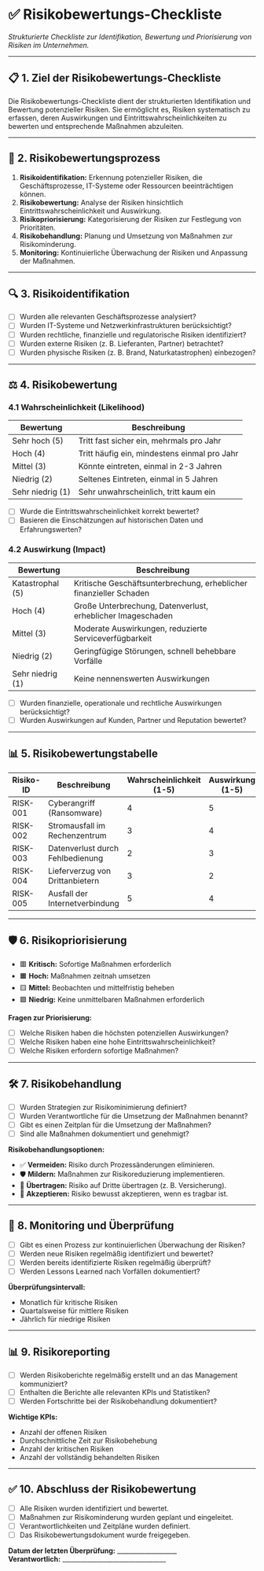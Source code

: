 # ✅ **Risikobewertungs-Checkliste**  

*Strukturierte Checkliste zur Identifikation, Bewertung und Priorisierung von Risiken im Unternehmen.*  

---

## 📋 **1. Ziel der Risikobewertungs-Checkliste**  

Die Risikobewertungs-Checkliste dient der strukturierten Identifikation und Bewertung potenzieller Risiken. Sie ermöglicht es, Risiken systematisch zu erfassen, deren Auswirkungen und Eintrittswahrscheinlichkeiten zu bewerten und entsprechende Maßnahmen abzuleiten.

---

## 📑 **2. Risikobewertungsprozess**  

1. **Risikoidentifikation:** Erkennung potenzieller Risiken, die Geschäftsprozesse, IT-Systeme oder Ressourcen beeinträchtigen können.  
2. **Risikobewertung:** Analyse der Risiken hinsichtlich Eintrittswahrscheinlichkeit und Auswirkung.  
3. **Risikopriorisierung:** Kategorisierung der Risiken zur Festlegung von Prioritäten.  
4. **Risikobehandlung:** Planung und Umsetzung von Maßnahmen zur Risikominderung.  
5. **Monitoring:** Kontinuierliche Überwachung der Risiken und Anpassung der Maßnahmen.  

---

## 🔍 **3. Risikoidentifikation**  

- [ ] Wurden alle relevanten Geschäftsprozesse analysiert?  
- [ ] Wurden IT-Systeme und Netzwerkinfrastrukturen berücksichtigt?  
- [ ] Wurden rechtliche, finanzielle und regulatorische Risiken identifiziert?  
- [ ] Wurden externe Risiken (z. B. Lieferanten, Partner) betrachtet?  
- [ ] Wurden physische Risiken (z. B. Brand, Naturkatastrophen) einbezogen?  

---

## ⚖ **4. Risikobewertung**  

### 4.1 **Wahrscheinlichkeit (Likelihood)**  

| **Bewertung**        | **Beschreibung**                                         |  
|----------------------|---------------------------------------------------------|  
| Sehr hoch (5)        | Tritt fast sicher ein, mehrmals pro Jahr                |  
| Hoch (4)             | Tritt häufig ein, mindestens einmal pro Jahr            |  
| Mittel (3)           | Könnte eintreten, einmal in 2-3 Jahren                  |  
| Niedrig (2)          | Seltenes Eintreten, einmal in 5 Jahren                  |  
| Sehr niedrig (1)     | Sehr unwahrscheinlich, tritt kaum ein                   |  

- [ ] Wurde die Eintrittswahrscheinlichkeit korrekt bewertet?  
- [ ] Basieren die Einschätzungen auf historischen Daten und Erfahrungswerten?  

### 4.2 **Auswirkung (Impact)**  

| **Bewertung**        | **Beschreibung**                                         |  
|----------------------|---------------------------------------------------------|  
| Katastrophal (5)     | Kritische Geschäftsunterbrechung, erheblicher finanzieller Schaden |  
| Hoch (4)             | Große Unterbrechung, Datenverlust, erheblicher Imageschaden |  
| Mittel (3)           | Moderate Auswirkungen, reduzierte Serviceverfügbarkeit |  
| Niedrig (2)          | Geringfügige Störungen, schnell behebbare Vorfälle     |  
| Sehr niedrig (1)     | Keine nennenswerten Auswirkungen                        |  

- [ ] Wurden finanzielle, operationale und rechtliche Auswirkungen berücksichtigt?  
- [ ] Wurden Auswirkungen auf Kunden, Partner und Reputation bewertet?  

---

## 📊 **5. Risikobewertungstabelle**  

| **Risiko-ID** | **Beschreibung**               | **Wahrscheinlichkeit (1-5)** | **Auswirkung (1-5)** | **Risikoniveau** | **Priorität** |  
|--------------|---------------------------------|------------------------------|----------------------|-----------------|--------------|  
| RISK-001     | Cyberangriff (Ransomware)       | 4                            | 5                    | Kritisch        | Hoch         |  
| RISK-002     | Stromausfall im Rechenzentrum   | 3                            | 4                    | Hoch            | Mittel       |  
| RISK-003     | Datenverlust durch Fehlbedienung| 2                            | 3                    | Mittel          | Niedrig      |  
| RISK-004     | Lieferverzug von Drittanbietern | 3                            | 2                    | Mittel          | Niedrig      |  
| RISK-005     | Ausfall der Internetverbindung  | 5                            | 4                    | Kritisch        | Hoch         |  

---

## 🛡 **6. Risikopriorisierung**  

- 🟥 **Kritisch:** Sofortige Maßnahmen erforderlich  
- 🟧 **Hoch:** Maßnahmen zeitnah umsetzen  
- 🟨 **Mittel:** Beobachten und mittelfristig beheben  
- 🟩 **Niedrig:** Keine unmittelbaren Maßnahmen erforderlich  

**Fragen zur Priorisierung:**  
- [ ] Welche Risiken haben die höchsten potenziellen Auswirkungen?  
- [ ] Welche Risiken haben eine hohe Eintrittswahrscheinlichkeit?  
- [ ] Welche Risiken erfordern sofortige Maßnahmen?  

---

## 🛠 **7. Risikobehandlung**  

- [ ] Wurden Strategien zur Risikominimierung definiert?  
- [ ] Wurden Verantwortliche für die Umsetzung der Maßnahmen benannt?  
- [ ] Gibt es einen Zeitplan für die Umsetzung der Maßnahmen?  
- [ ] Sind alle Maßnahmen dokumentiert und genehmigt?  

**Risikobehandlungsoptionen:**  
- ✅ **Vermeiden:** Risiko durch Prozessänderungen eliminieren.  
- 🛡 **Mildern:** Maßnahmen zur Risikoreduzierung implementieren.  
- 🔁 **Übertragen:** Risiko auf Dritte übertragen (z. B. Versicherung).  
- 🚫 **Akzeptieren:** Risiko bewusst akzeptieren, wenn es tragbar ist.  

---

## 📅 **8. Monitoring und Überprüfung**  

- [ ] Gibt es einen Prozess zur kontinuierlichen Überwachung der Risiken?  
- [ ] Werden neue Risiken regelmäßig identifiziert und bewertet?  
- [ ] Werden bereits identifizierte Risiken regelmäßig überprüft?  
- [ ] Werden Lessons Learned nach Vorfällen dokumentiert?  

**Überprüfungsintervall:**  
- Monatlich für kritische Risiken  
- Quartalsweise für mittlere Risiken  
- Jährlich für niedrige Risiken  

---

## 📊 **9. Risikoreporting**  

- [ ] Werden Risikoberichte regelmäßig erstellt und an das Management kommuniziert?  
- [ ] Enthalten die Berichte alle relevanten KPIs und Statistiken?  
- [ ] Werden Fortschritte bei der Risikobehandlung dokumentiert?  

**Wichtige KPIs:**  
- Anzahl der offenen Risiken  
- Durchschnittliche Zeit zur Risikobehebung  
- Anzahl der kritischen Risiken  
- Anzahl der vollständig behandelten Risiken  

---

## ✅ **10. Abschluss der Risikobewertung**  

- [ ] Alle Risiken wurden identifiziert und bewertet.  
- [ ] Maßnahmen zur Risikominderung wurden geplant und eingeleitet.  
- [ ] Verantwortlichkeiten und Zeitpläne wurden definiert.  
- [ ] Das Risikobewertungsdokument wurde freigegeben.  

**Datum der letzten Überprüfung:** ___________________  
**Verantwortlich:** _________________________________  